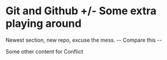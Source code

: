 # Git and Github +/- Some extra playing around

Newest section, new repo, excuse the mess.
-- Compare this --

Some other content for Conflict